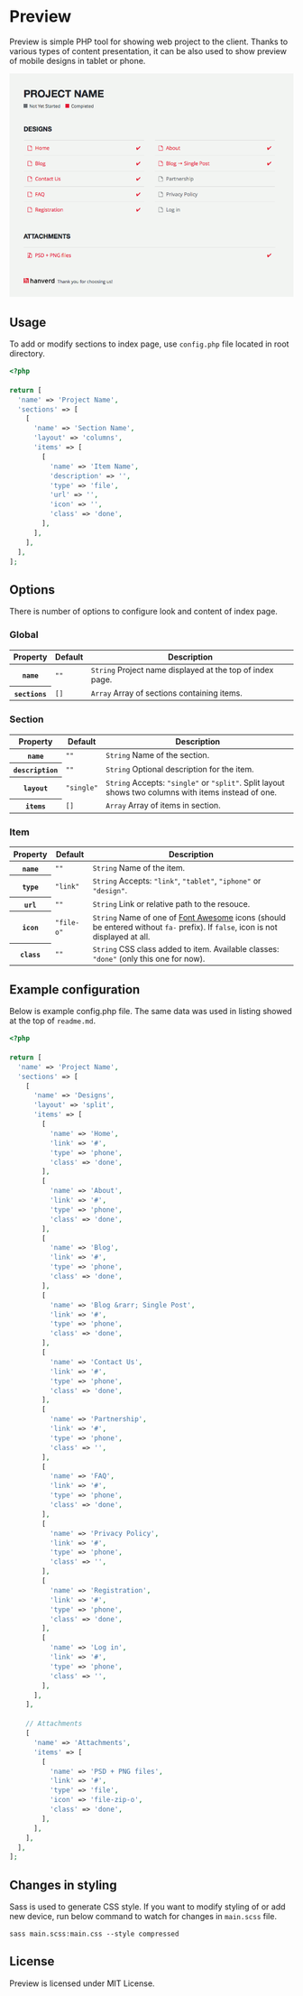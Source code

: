 # Preview

Preview is simple PHP tool for showing web project to the client. Thanks to various types of content presentation, it can be also used to show preview of mobile designs in tablet or phone.

![](screenshot.png)

## Usage

To add or modify sections to index page, use `config.php` file located in root directory.

```php
<?php

return [
  'name' => 'Project Name',
  'sections' => [
    [
      'name' => 'Section Name',
      'layout' => 'columns',
      'items' => [
        [
          'name' => 'Item Name',
          'description' => '',
          'type' => 'file',
          'url' => '',
          'icon' => '',
          'class' => 'done',
        ],
      ],
    ],
  ],
];
```

## Options

There is number of options to configure look and content of index page.

### Global

<table>
  <thead>
    <tr>
      <th>Property</th>
      <th>Default</th>
      <th>Description</th>
    </tr>
  </thead>
  <tbody>
    <tr>
      <th scope="row"><code>name</code></th>
      <td><code>""</code></td>
      <td><code>String</code> Project name displayed at the top of index page.</td>
    </tr>
    <tr>
      <th scope="row"><code>sections</code></th>
      <td><code>[]</code></td>
      <td><code>Array</code> Array of sections containing items.</td>
    </tr>
  </tbody>
</table>

### Section

<table>
  <thead>
    <tr>
      <th>Property</th>
      <th>Default</th>
      <th>Description</th>
    </tr>
  </thead>
  <tbody>
    <tr>
      <th scope="row"><code>name</code></th>
      <td><code>""</code></td>
      <td><code>String</code> Name of the section.</td>
    </tr>
    <tr>
      <th scope="row"><code>description</code></th>
      <td><code>""</code></td>
      <td><code>String</code> Optional description for the item.</td>
    </tr>
    <tr>
      <th scope="row"><code>layout</code></th>
      <td><code>"single"</code></td>
      <td><code>String</code> Accepts: <code>"single"</code> or <code>"split"</code>. Split layout shows two columns with items instead of one.</td>
    </tr>
    <tr>
      <th scope="row"><code>items</code></th>
      <td><code>[]</code></td>
      <td><code>Array</code> Array of items in section.</td>
    </tr>
  </tbody>
</table>

### Item

<table>
  <thead>
    <tr>
      <th>Property</th>
      <th>Default</th>
      <th>Description</th>
    </tr>
  </thead>
  <tbody>
    <tr>
      <th scope="row"><code>name</code></th>
      <td><code>""</code></td>
      <td><code>String</code> Name of the item.</td>
    </tr>
    <tr>
      <th scope="row"><code>type</code></th>
      <td><code>"link"</code></td>
      <td><code>String</code> Accepts: <code>"link"</code>,  <code>"tablet"</code>,  <code>"iphone"</code> or <code>"design"</code>.</td>
    </tr>
    <tr>
      <th scope="row"><code>url</code></th>
      <td><code>""</code></td>
      <td><code>String</code> Link or relative path to the resouce.</td>
    </tr>
    <tr>
      <th scope="row"><code>icon</code></th>
      <td><code>"file-o"</code></td>
      <td><code>String</code> Name of one of <a href="http://fontawesome.io/icons/">Font Awesome</a> icons (should be entered without <code>fa-</code> prefix). If <code>false</code>, icon is not displayed at all.</td>
    </tr>
    <tr>
      <th scope="row"><code>class</code></th>
      <td><code>""</code></td>
      <td><code>String</code> CSS class added to item. Available classes: <code>"done"</code> (only this one for now).</td>
    </tr>
  </tbody>
</table>

## Example configuration

Below is example config.php file. The same data was used in listing showed at the top of `readme.md`.

```php
<?php

return [
  'name' => 'Project Name',
  'sections' => [
    [
      'name' => 'Designs',
      'layout' => 'split',
      'items' => [
        [
          'name' => 'Home',
          'link' => '#',
          'type' => 'phone',
          'class' => 'done',
        ],
        [
          'name' => 'About',
          'link' => '#',
          'type' => 'phone',
          'class' => 'done',
        ],
        [
          'name' => 'Blog',
          'link' => '#',
          'type' => 'phone',
          'class' => 'done',
        ],
        [
          'name' => 'Blog &rarr; Single Post',
          'link' => '#',
          'type' => 'phone',
          'class' => 'done',
        ],
        [
          'name' => 'Contact Us',
          'link' => '#',
          'type' => 'phone',
          'class' => 'done',
        ],
        [
          'name' => 'Partnership',
          'link' => '#',
          'type' => 'phone',
          'class' => '',
        ],
        [
          'name' => 'FAQ',
          'link' => '#',
          'type' => 'phone',
          'class' => 'done',
        ],
        [
          'name' => 'Privacy Policy',
          'link' => '#',
          'type' => 'phone',
          'class' => '',
        ],
        [
          'name' => 'Registration',
          'link' => '#',
          'type' => 'phone',
          'class' => 'done',
        ],
        [
          'name' => 'Log in',
          'link' => '#',
          'type' => 'phone',
          'class' => '',
        ],
      ],
    ],

    // Attachments
    [
      'name' => 'Attachments',
      'items' => [
        [
          'name' => 'PSD + PNG files',
          'link' => '#',
          'type' => 'file',
          'icon' => 'file-zip-o',
          'class' => 'done',
        ],
      ],
    ],
  ],
];
```

## Changes in styling

Sass is used to generate CSS style. If you want to modify styling of or add new device, run below command to watch for changes in `main.scss` file.

```
sass main.scss:main.css --style compressed
```

## License

Preview is licensed under MIT License.
